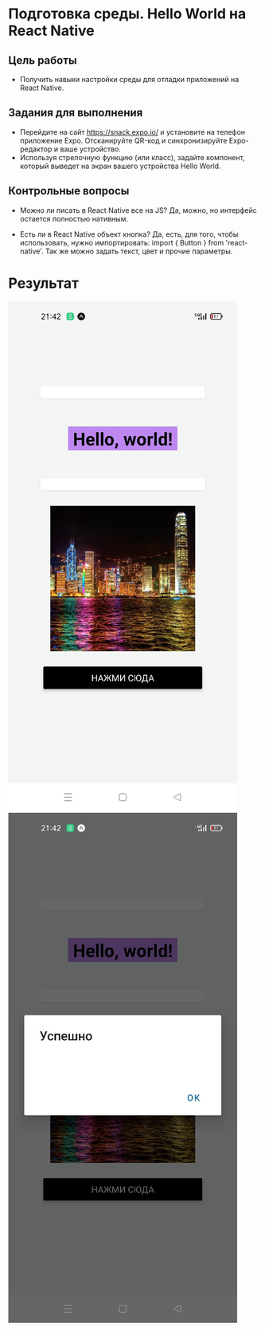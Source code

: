 # Подготовка среды. Hello World на React Native

## Цель работы

- Получить навыки настройки среды для отладки приложений на React Native.

## Задания для выполнения

- Перейдите на сайт https://snack.expo.io/ и установите на телефон приложение Expo. Отсканируйте QR-код и синхронизируйте Expo-редактор и ваше устройство.
- Используя стрелочную функцию (или класс), задайте компонент, который выведет на экран вашего устройства Hello World.

## Контрольные вопросы

- Можно ли писать в React Native все на JS?
Да, можно, но интерфейс остается полностью нативным.

- Есть ли в React Native объект кнопка?
Да, есть, для того, чтобы использовать, нужно импортировать: import { Button } from 'react-native'. Так же можно задать текст, цвет и прочие параметры.
 
# Результат

![image](1WpYnL9xxSU.jpg)
![image](860PQOlqfm4.jpg)
